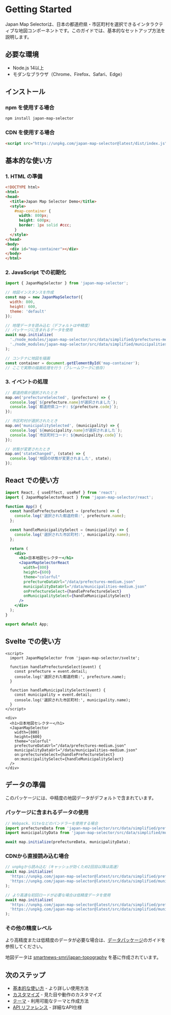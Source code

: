 # Getting Started

Japan Map Selectorは、日本の都道府県・市区町村を選択できるインタラクティブな地図コンポーネントです。このガイドでは、基本的なセットアップ方法を説明します。

## 必要な環境

- Node.js 14以上
- モダンなブラウザ（Chrome、Firefox、Safari、Edge）

## インストール

### npm を使用する場合

```bash
npm install japan-map-selector
```

### CDN を使用する場合

```html
<script src="https://unpkg.com/japan-map-selector@latest/dist/index.js"></script>
```

## 基本的な使い方

### 1. HTML の準備

```html
<!DOCTYPE html>
<html>
<head>
  <title>Japan Map Selector Demo</title>
  <style>
    #map-container {
      width: 800px;
      height: 600px;
      border: 1px solid #ccc;
    }
  </style>
</head>
<body>
  <div id="map-container"></div>
</body>
</html>
```

### 2. JavaScript での初期化

```javascript
import { JapanMapSelector } from 'japan-map-selector';

// 地図インスタンスを作成
const map = new JapanMapSelector({
  width: 800,
  height: 600,
  theme: 'default'
});

// 地理データを読み込む（デフォルトは中精度）
// パッケージに含まれるデータを使用
await map.initialize(
  './node_modules/japan-map-selector/src/data/simplified/prefectures-medium.geojson',
  './node_modules/japan-map-selector/src/data/simplified/municipalities-medium.geojson'
);

// コンテナに地図を描画
const container = document.getElementById('map-container');
// ここで実際の描画処理を行う（フレームワークに依存）
```

### 3. イベントの処理

```javascript
// 都道府県が選択されたとき
map.on('prefectureSelected', (prefecture) => {
  console.log(`${prefecture.name}が選択されました`);
  console.log(`都道府県コード: ${prefecture.code}`);
});

// 市区町村が選択されたとき
map.on('municipalitySelected', (municipality) => {
  console.log(`${municipality.name}が選択されました`);
  console.log(`市区町村コード: ${municipality.code}`);
});

// 状態が変更されたとき
map.on('stateChanged', (state) => {
  console.log('地図の状態が変更されました', state);
});
```

## React での使い方

```jsx
import React, { useEffect, useRef } from 'react';
import { JapanMapSelectorReact } from 'japan-map-selector/react';

function App() {
  const handlePrefectureSelect = (prefecture) => {
    console.log('選択された都道府県:', prefecture.name);
  };

  const handleMunicipalitySelect = (municipality) => {
    console.log('選択された市区町村:', municipality.name);
  };

  return (
    <div>
      <h1>日本地図セレクター</h1>
      <JapanMapSelectorReact
        width={800}
        height={600}
        theme="colorful"
        prefectureDataUrl="/data/prefectures-medium.json"
        municipalityDataUrl="/data/municipalities-medium.json"
        onPrefectureSelect={handlePrefectureSelect}
        onMunicipalitySelect={handleMunicipalitySelect}
      />
    </div>
  );
}

export default App;
```

## Svelte での使い方

```svelte
<script>
  import JapanMapSelector from 'japan-map-selector/svelte';

  function handlePrefectureSelect(event) {
    const prefecture = event.detail;
    console.log('選択された都道府県:', prefecture.name);
  }

  function handleMunicipalitySelect(event) {
    const municipality = event.detail;
    console.log('選択された市区町村:', municipality.name);
  }
</script>

<div>
  <h1>日本地図セレクター</h1>
  <JapanMapSelector
    width={800}
    height={600}
    theme="colorful"
    prefectureDataUrl="/data/prefectures-medium.json"
    municipalityDataUrl="/data/municipalities-medium.json"
    on:prefectureSelect={handlePrefectureSelect}
    on:municipalitySelect={handleMunicipalitySelect}
  />
</div>
```

## データの準備

このパッケージには、中精度の地図データがデフォルトで含まれています。

### パッケージに含まれるデータの使用

```javascript
// Webpack、Viteなどのバンドラーを使用する場合
import prefectureData from 'japan-map-selector/src/data/simplified/prefectures-medium.geojson';
import municipalityData from 'japan-map-selector/src/data/simplified/municipalities-medium.geojson';

await map.initialize(prefectureData, municipalityData);
```

### CDNから直接読み込む場合

```javascript
// unpkgから読み込む（キャッシュが効くため2回目以降は高速）
await map.initialize(
  'https://unpkg.com/japan-map-selector@latest/src/data/simplified/prefectures-medium.geojson',
  'https://unpkg.com/japan-map-selector@latest/src/data/simplified/municipalities-medium.geojson'
);

// より高速な初回ロードが必要な場合は低精度データを使用
await map.initialize(
  'https://unpkg.com/japan-map-selector@latest/src/data/simplified/prefectures-low.geojson',
  'https://unpkg.com/japan-map-selector@latest/src/data/simplified/municipalities-low.geojson'
);
```

### その他の精度レベル

より高精度または低精度のデータが必要な場合は、[データパッケージ](/guide/data-packages)のガイドを参照してください。

地図データは [smartnews-smri/japan-topography](https://github.com/smartnews-smri/japan-topography) を基に作成されています。

## 次のステップ

- [基本的な使い方](/guide/basic-usage) - より詳しい使用方法
- [カスタマイズ](/guide/customization) - 見た目や動作のカスタマイズ
- [テーマ](/guide/themes) - 利用可能なテーマと作成方法
- [API リファレンス](/api/core) - 詳細なAPI仕様